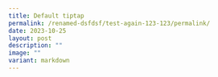 ```yaml
---
title: Default tiptap
permalink: /renamed-dsfdsf/test-again-123-123/permalink/
date: 2023-10-25
layout: post
description: ""
image: ""
variant: markdown
---
```


